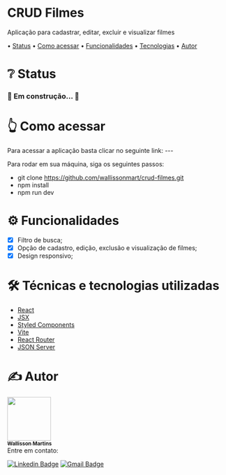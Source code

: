 <h1 align="left">CRUD Filmes</h1>
<p align="left">Aplicação para cadastrar, editar, excluir e visualizar filmes</p>

<p align="left"> •
 <a href="#status">Status</a> •
 <a href="#acessar">Como acessar</a> • 
 <a href="#funcionalidades">Funcionalidades</a> • 
 <a href="#tecnologias">Tecnologias</a> • 
 <a href="#autor">Autor</a>
</p>

<h1 align="left" id="status">❔ Status</h1>

<h3 align="left"> 
  🚧 Em construção... 🚧
</h3>

<h1 align="left" id="acessar">👆 Como acessar</h1>

Para acessar a aplicação basta clicar no seguinte link: ---

Para rodar em sua máquina, siga os seguintes passos:
- git clone https://github.com/wallissonmart/crud-filmes.git
- npm install
- npm run dev

<h1 align="left" id="funcionalidades">⚙️ Funcionalidades</h1>

- [x] Filtro de busca;
- [x] Opção de cadastro, edição, exclusão e visualização de filmes;
- [x] Design responsivo;

<h1 align="left" id="tecnologias">🛠️ Técnicas e tecnologias utilizadas</h1>

- [React](https://pt-br.reactjs.org/docs/getting-started.html)
- [JSX](https://pt-br.reactjs.org/docs/jsx-in-depth.html)
- [Styled Components](https://styled-components.com/docs)
- [Vite](https://vitejs.dev/guide/)
- [React Router](https://reactrouter.com/docs/en/v6/getting-started/overview)
- [JSON Server](https://github.com/typicode/json-server)

<h1 align="left" id="autor">✍️ Autor</h1>
<a href="https://github.com/wallissonmart">
 <img src="https://avatars.githubusercontent.com/u/93344198?s=400&u=efc1c28e0cfb7b7e29bdf3ac50a79d0ddcf8b467&v=4" width="100px;" alt=""/>
 <br/>
 <sub><b>Wallisson Martins</b></sub></a>
<br/>
Entre em contato:

[![Linkedin Badge](https://img.shields.io/badge/-Wallisson-blue?style=flat-square&logo=Linkedin&logoColor=white&link=https://www.linkedin.com/in/wallisson-martins-/)](https://www.linkedin.com/in/wallisson-martins-/) 
[![Gmail Badge](https://img.shields.io/badge/-wallissonmartins37@gmail.com-c14438?style=flat-square&logo=Gmail&logoColor=white&link=mailto:wallissonmartins37@gmail.com)](mailto:wallissonmartins37@gmail.com)

